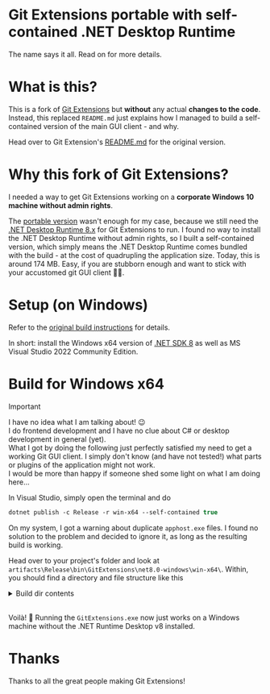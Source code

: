 # Git Extensions portable with self-contained .NET Desktop Runtime
The name says it all.
Read on for more details.

# What is this?
This is a fork of [Git Extensions](https://github.com/gitextensions/gitextensions) but **without** any actual **changes to the code**.
Instead, this replaced `README.md` just explains how I managed to build a self-contained version of the main GUI client - and why.

Head over to Git Extension's [README.md](https://github.com/gitextensions/gitextensions/blob/master/README.md) for the original version.

# Why this fork of Git Extensions?
I needed a way to get Git Extensions working on a **corporate Windows 10 machine without admin rights**.

The [portable version](https://github.com/gitextensions/gitextensions/releases/latest) wasn't enough for my case, because we still need the [.NET Desktop Runtime 8.x](https://dotnet.microsoft.com/en-us/download/dotnet/8.0) for Git Extensions to run.
I found no way to install the .NET Desktop Runtime without admin rights, so I built a self-contained version, which simply means the .NET Desktop Runtime comes bundled with the build - at the cost of quadrupling the application size. Today, this is around 174 MB. Easy, if you are stubborn enough and want to stick with your accustomed git GUI client 🤷‍♂️.

# Setup (on Windows)
Refer to the [original build instructions](https://github.com/gitextensions/gitextensions/wiki/How-To%3A-build-instructions#how-to-build-and-test-on-ms-windows) for details.

In short: install the Windows x64 version of [.NET SDK 8](https://dotnet.microsoft.com/en-us/download/dotnet/8.0) as well as MS Visual Studio 2022 Community Edition.

# Build for Windows x64
> [!IMPORTANT]  
> I have no idea what I am talking about! 😉  
> I do frontend development and I have no clue about C# or desktop development in general (yet).  
> What I got by doing the following just perfectly satisfied my need to get a working Git GUI client. I simply don't know (and have not tested!) what parts or plugins of the application might not work.  
> I would be more than happy if someone shed some light on what I am doing here...

In Visual Studio, simply open the terminal and do
```ps
dotnet publish -c Release -r win-x64 --self-contained true
```
On my system, I got a warning about duplicate `apphost.exe` files. I found no solution to the problem and decided to ignore it, as long as the resulting build is working.

Head over to your project's folder and look at `artifacts\Release\bin\GitExtensions\net8.0-windows\win-x64\`. Within, you should find a directory and file structure like this

<details>

<summary>Build dir contents</summary>

```
ConEmu\
Themes\
Translation\
ApplicationInsights.config
GitCommands.dll.config
GitExtensions.dll.config
GitExtUtils.dll.config
Accessibility.dll
AdysTech.CredentialManager.dll
AppInsights.WindowsDesktop.dll
Ben.Demystifier.dll
BugReporter.dll
clretwrc.dll
clrgc.dll
clrjit.dll
ConEmuWinForms.dll
coreclr.dll
D3DCompiler_47_cor3.dll
DirectWriteForwarder.dll
envdte.dll
ExCSS.dll
Git.hub.dll
GitCommands.dll
GitExtensions.dll
GitExtensions.Extensibility.dll
GitExtUtils.dll
GitUI.dll
GitUIPluginInterfaces.dll
hostfxr.dll
hostpolicy.dll
ICSharpCode.TextEditor.dll
Microsoft.AI.DependencyCollector.dll
Microsoft.ApplicationInsights.dll
Microsoft.Bcl.AsyncInterfaces.dll
Microsoft.CSharp.dll
Microsoft.DiaSymReader.Native.amd64.dll
Microsoft.Toolkit.HighPerformance.dll
Microsoft.VisualBasic.dll
Microsoft.VisualBasic.Core.dll
Microsoft.VisualBasic.Forms.dll
Microsoft.VisualStudio.Composition.dll
Microsoft.VisualStudio.Interop.dll
Microsoft.VisualStudio.Threading.dll
Microsoft.VisualStudio.Validation.dll
Microsoft.Win32.Primitives.dll
Microsoft.Win32.Registry.dll
Microsoft.Win32.Registry.AccessControl.dll
Microsoft.Win32.SystemEvents.dll
Microsoft.WindowsAPICodePack.dll
Microsoft.WindowsAPICodePack.Shell.dll
mscordaccore.dll
mscordaccore_amd64_amd64_8.0.23.53103.dll
mscordbi.dll
mscorlib.dll
mscorrc.dll
msquic.dll
netstandard.dll
Newtonsoft.Json.dll
PenImc_cor3.dll
PresentationCore.dll
PresentationFramework.dll
PresentationFramework.Aero.dll
PresentationFramework.Aero2.dll
PresentationFramework.AeroLite.dll
PresentationFramework.Classic.dll
PresentationFramework.Luna.dll
PresentationFramework.Royale.dll
PresentationFramework-SystemCore.dll
PresentationFramework-SystemData.dll
PresentationFramework-SystemDrawing.dll
PresentationFramework-SystemXml.dll
PresentationFramework-SystemXmlLinq.dll
PresentationNative_cor3.dll
PresentationUI.dll
ReachFramework.dll
ResourceManager.dll
RestSharp.dll
SmartFormat.dll
SmartFormat.ZString.dll
SpellChecker.dll
System.dll
System.AppContext.dll
System.Buffers.dll
System.CodeDom.dll
System.Collections.dll
System.Collections.Concurrent.dll
System.Collections.Immutable.dll
System.Collections.NonGeneric.dll
System.Collections.Specialized.dll
System.ComponentModel.dll
System.ComponentModel.Annotations.dll
System.ComponentModel.Composition.dll
System.ComponentModel.DataAnnotations.dll
System.ComponentModel.EventBasedAsync.dll
System.ComponentModel.Primitives.dll
System.ComponentModel.TypeConverter.dll
System.Composition.AttributedModel.dll
System.Composition.Convention.dll
System.Composition.Hosting.dll
System.Composition.Runtime.dll
System.Composition.TypedParts.dll
System.Configuration.dll
System.Configuration.ConfigurationManager.dll
System.Console.dll
System.Core.dll
System.Data.dll
System.Data.Common.dll
System.Data.DataSetExtensions.dll
System.Design.dll
System.Diagnostics.Contracts.dll
System.Diagnostics.Debug.dll
System.Diagnostics.DiagnosticSource.dll
System.Diagnostics.EventLog.dll
System.Diagnostics.EventLog.Messages.dll
System.Diagnostics.FileVersionInfo.dll
System.Diagnostics.PerformanceCounter.dll
System.Diagnostics.Process.dll
System.Diagnostics.StackTrace.dll
System.Diagnostics.TextWriterTraceListener.dll
System.Diagnostics.Tools.dll
System.Diagnostics.TraceSource.dll
System.Diagnostics.Tracing.dll
System.DirectoryServices.dll
System.Drawing.dll
System.Drawing.Common.dll
System.Drawing.Design.dll
System.Drawing.Primitives.dll
System.Dynamic.Runtime.dll
System.Formats.Asn1.dll
System.Formats.Tar.dll
System.Globalization.dll
System.Globalization.Calendars.dll
System.Globalization.Extensions.dll
System.IO.dll
System.IO.Abstractions.dll
System.IO.Compression.dll
System.IO.Compression.Brotli.dll
System.IO.Compression.FileSystem.dll
System.IO.Compression.Native.dll
System.IO.Compression.ZipFile.dll
System.IO.FileSystem.dll
System.IO.FileSystem.AccessControl.dll
System.IO.FileSystem.DriveInfo.dll
System.IO.FileSystem.Primitives.dll
System.IO.FileSystem.Watcher.dll
System.IO.IsolatedStorage.dll
System.IO.MemoryMappedFiles.dll
System.IO.Packaging.dll
System.IO.Pipes.dll
System.IO.Pipes.AccessControl.dll
System.IO.UnmanagedMemoryStream.dll
System.Linq.dll
System.Linq.Expressions.dll
System.Linq.Parallel.dll
System.Linq.Queryable.dll
System.Memory.dll
System.Net.dll
System.Net.Http.dll
System.Net.Http.Json.dll
System.Net.HttpListener.dll
System.Net.Mail.dll
System.Net.NameResolution.dll
System.Net.NetworkInformation.dll
System.Net.Ping.dll
System.Net.Primitives.dll
System.Net.Quic.dll
System.Net.Requests.dll
System.Net.Security.dll
System.Net.ServicePoint.dll
System.Net.Sockets.dll
System.Net.WebClient.dll
System.Net.WebHeaderCollection.dll
System.Net.WebProxy.dll
System.Net.WebSockets.dll
System.Net.WebSockets.Client.dll
System.Numerics.dll
System.Numerics.Vectors.dll
System.ObjectModel.dll
System.Printing.dll
System.Private.CoreLib.dll
System.Private.DataContractSerialization.dll
System.Private.Uri.dll
System.Private.Xml.dll
System.Private.Xml.Linq.dll
System.Reactive.dll
System.Reactive.Interfaces.dll
System.Reactive.Linq.dll
System.Reflection.dll
System.Reflection.DispatchProxy.dll
System.Reflection.Emit.dll
System.Reflection.Emit.ILGeneration.dll
System.Reflection.Emit.Lightweight.dll
System.Reflection.Extensions.dll
System.Reflection.Metadata.dll
System.Reflection.Primitives.dll
System.Reflection.TypeExtensions.dll
System.Resources.Extensions.dll
System.Resources.Reader.dll
System.Resources.ResourceManager.dll
System.Resources.Writer.dll
System.Runtime.dll
System.Runtime.CompilerServices.Unsafe.dll
System.Runtime.CompilerServices.VisualC.dll
System.Runtime.Extensions.dll
System.Runtime.Handles.dll
System.Runtime.InteropServices.dll
System.Runtime.InteropServices.JavaScript.dll
System.Runtime.InteropServices.RuntimeInformation.dll
System.Runtime.Intrinsics.dll
System.Runtime.Loader.dll
System.Runtime.Numerics.dll
System.Runtime.Serialization.dll
System.Runtime.Serialization.Formatters.dll
System.Runtime.Serialization.Json.dll
System.Runtime.Serialization.Primitives.dll
System.Runtime.Serialization.Xml.dll
System.Security.dll
System.Security.AccessControl.dll
System.Security.Claims.dll
System.Security.Cryptography.dll
System.Security.Cryptography.Algorithms.dll
System.Security.Cryptography.Cng.dll
System.Security.Cryptography.Csp.dll
System.Security.Cryptography.Encoding.dll
System.Security.Cryptography.OpenSsl.dll
System.Security.Cryptography.Pkcs.dll
System.Security.Cryptography.Primitives.dll
System.Security.Cryptography.ProtectedData.dll
System.Security.Cryptography.X509Certificates.dll
System.Security.Cryptography.Xml.dll
System.Security.Permissions.dll
System.Security.Principal.dll
System.Security.Principal.Windows.dll
System.Security.SecureString.dll
System.ServiceModel.Web.dll
System.ServiceProcess.dll
System.Text.Encoding.dll
System.Text.Encoding.CodePages.dll
System.Text.Encoding.Extensions.dll
System.Text.Encodings.Web.dll
System.Text.Json.dll
System.Text.RegularExpressions.dll
System.Threading.dll
System.Threading.AccessControl.dll
System.Threading.Channels.dll
System.Threading.Overlapped.dll
System.Threading.Tasks.dll
System.Threading.Tasks.Dataflow.dll
System.Threading.Tasks.Extensions.dll
System.Threading.Tasks.Parallel.dll
System.Threading.Thread.dll
System.Threading.ThreadPool.dll
System.Threading.Timer.dll
System.Transactions.dll
System.Transactions.Local.dll
System.ValueTuple.dll
System.Web.dll
System.Web.HttpUtility.dll
System.Windows.dll
System.Windows.Controls.Ribbon.dll
System.Windows.Extensions.dll
System.Windows.Forms.dll
System.Windows.Forms.Design.dll
System.Windows.Forms.Design.Editors.dll
System.Windows.Forms.Primitives.dll
System.Windows.Input.Manipulations.dll
System.Windows.Presentation.dll
System.Xaml.dll
System.Xml.dll
System.Xml.Linq.dll
System.Xml.ReaderWriter.dll
System.Xml.Serialization.dll
System.Xml.XDocument.dll
System.Xml.XmlDocument.dll
System.Xml.XmlSerializer.dll
System.Xml.XPath.dll
System.Xml.XPath.XDocument.dll
TestableIO.System.IO.Abstractions.dll
TestableIO.System.IO.Abstractions.Wrappers.dll
UIAutomationClient.dll
UIAutomationClientSideProviders.dll
UIAutomationProvider.dll
UIAutomationTypes.dll
vcruntime140_cor3.dll
WindowsBase.dll
WindowsFormsIntegration.dll
wpfgfx_cor3.dll
BugReporter.exe
createdump.exe
GitExtensions.exe
TranslationApp.exe
BugReporter.deps.json
BugReporter.runtimeconfig.json
GitExtensions.deps.json
GitExtensions.runtimeconfig.json
TranslationApp.deps.json
TranslationApp.runtimeconfig.json
ConEmuWinForms.pdb
Git.hub.pdb
ICSharpCode.TextEditor.pdb
SpellChecker.pdb
BugReporter.xml
ConEmuWinForms.xml
GitCommands.xml
GitExtensions.xml
GitExtensions.Extensibility.xml
GitExtUtils.xml
GitUI.xml
GitUIPluginInterfaces.xml
ResourceManager.xml
```

</details>
<br>

Voilà! 🎉 Running the `GitExtensions.exe` now just works on a Windows machine without the .NET Runtime Desktop v8 installed.

# Thanks
Thanks to all the great people making Git Extensions!